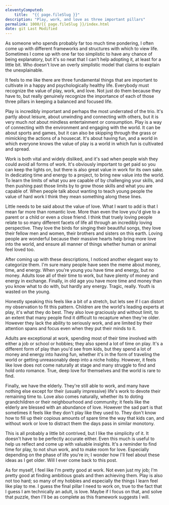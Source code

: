 ```yaml
---
eleventyComputed:
    title:  "{{ page.fileSlug }}"
description: "Play, work, and love as three important pillars"
permalink: 1000/{{ page.fileSlug }}/index.html
date: git Last Modified
---
```


As someone who spends probably far too much time pondering, I often come up with different frameworks and structures with which to view life. Sometimes I come up with one far too simplistic to have any chance of being explanatory, but it's so neat that I can't help adopting it, at least for a little bit. Who doesn't love an overly simplistic model that claims to explain the unexplainable.

It feels to me like there are three fundamental things that are important to cultivate in a happy and psychologically healthy life. Everybody must recognize the value of play, work, and love. Not just do them because they have to, but really genuinely recognize the importance of each of those three pillars in keeping a balanced and focused life.

Play is incredibly important and perhaps the most underrated of the trio. It's partly about leisure, about unwinding and connecting with others, but it is very much _not_ about mindless entertainment or consumption. Play is a way of connecting with the environment and engaging with the world. It can be about sports and games, but it can also be skipping through the grass or mimicking the actions of a housecat. It's about having fun, and a world in which everyone knows the value of play is a world in which fun is cultivated and spread.

Work is both vital and widely disliked, and it's sad when people wish they could avoid all forms of work. It's obviously important to get paid so you can keep the lights on, but there is also great value in work for its own sake. In dedicating time and energy to a project, to bring new value into the world. To learn the limits of what you are capable of by challenging your skills, and then pushing past those limits by to grow those skills and what you are capable of. When people talk about wanting to teach young people the value of hard work I think they mean something along these lines.

Little needs to be said about the value of love. What I want to add is that I mean far more than romantic love. More than even the love you'd give to a parent or a child or even a close friend. I think that truely loving people relate to so many different facets of life all through an incredibly loving perspective. They love the birds for singing their beautiful songs, they love their fellow men and women, their brothers and sisters on this earth. Loving people are wonderful because their massive hearts help bring more love into the world, and ensure all manner of things whether human or animal feel loved too.

After coming up with these descriptions, I noticed another elegant way to categorize them. I'm sure many people have seen the meme about money, time, and energy. When you're young you have time and energy, but no money. Adults lose all of their time to work, but have plenty of money and energy in exchange. Finally, in old age you have more time and money than you know what to do with, but hardly any energy. Tragic, really. Youth is wasted on the young.

Honestly speaking this feels like a bit of a stretch, but lets see if I can distort my observation to fit this pattern. Children are the world's leading experts at play, it's what they do best. They also love graciously and without limit, to an extent that many people find it difficult to recapture when they're older. However they lack the ability to seriously work, and are limited by their attention spans and focus even when they put their minds to it.

Adults are exceptional at work, spending most of their time involved with either a job or school or hobbies; they also spend a lot of time on play. It's a different form of play than you'd see from kids, but they spend a lot of money and energy into having fun, whether it's in the form of traveling the world or getting unreasonably deep into a niche hobby. However, it feels like love does not come naturally at stage and many struggle to find and hold onto romance. True, deep love for themselves and the world is rare to find.

Finally, we have the elderly. They're still able to work, and many have nothing else except for their (usually impressive) life's work to devote their remaining time to. Love also comes naturally, whether its to doting grandchildren or their neighbourhood and community; it feels like the elderly are blessed with an abundance of love. However the sad part is that sometimes it feels like they don't play like they used to. They don't know how to fill up their copious amounts of spare time the way that kids can, and without work or love to distract them the days pass in similar monotony.

This is all probably a little bit contrived, but I like the simplicity of it. It doesn't have to be perfectly accurate either. Even this much is useful to help us reflect and come up with valuable insights. It's a reminder to find time for play, to not shun work, and to make room for love. Especially depending on the phase of life you're in; I wonder how I'll feel about these ideas as I get older. Will I ever come back to this post.

As for myself, I feel like I'm pretty good at work. Not even just my job; I'm pretty good at finding ambitious goals and then achieving them. Play is also not too hard; so many of my hobbies and especially the things I learn feel like play to me. I guess the final pillar I need to work on, true to the fact that I guess I am technically an adult, is love. Maybe if I focus on that, and solve that puzzle, then I'll be as complete as this framework suggests I will.